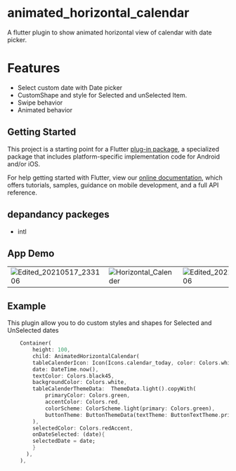 # animated_horizontal_calendar

A flutter plugin to show animated horizontal view of calendar with date picker.

# Features #
- Select custom date with Date picker
- CustomShape and style for Selected and unSelected Item.
- Swipe behavior
- Animated behavior


## Getting Started

This project is a starting point for a Flutter
[plug-in package](https://flutter.dev/developing-packages/),
a specialized package that includes platform-specific implementation code for
Android and/or iOS.

For help getting started with Flutter, view our 
[online documentation](https://flutter.dev/docs), which offers tutorials, 
samples, guidance on mobile development, and a full API reference.
## depandancy packeges
- intl
## App Demo
| | | |
|----|-----|-----|
|![Edited_20210517_233106](https://user-images.githubusercontent.com/29401466/118532752-1fece500-b769-11eb-8634-d8dd18eab4a3.gif)| ![Horizontal_Calender](https://user-images.githubusercontent.com/29401466/118534108-aeae3180-b76a-11eb-8379-379f9309383e.jpg)|![Edited_20210517_233106](https://user-images.githubusercontent.com/29401466/118534569-35fba500-b76b-11eb-9661-b579189aef9e.jpg)|



## Example
This plugin allow you to do custom styles and shapes for Selected and UnSelected dates
```dart
    Container(
        height: 100,
        child: AnimatedHorizontalCalendar(
        tableCalenderIcon: Icon(Icons.calendar_today, color: Colors.white,),
        date: DateTime.now(),
        textColor: Colors.black45,
        backgroundColor: Colors.white,
        tableCalenderThemeData:  ThemeData.light().copyWith(
            primaryColor: Colors.green,
            accentColor: Colors.red,
            colorScheme: ColorScheme.light(primary: Colors.green),
            buttonTheme: ButtonThemeData(textTheme: ButtonTextTheme.primary),
        ),
        selectedColor: Colors.redAccent,
        onDateSelected: (date){
        selectedDate = date;
        } 
      ),
    ),
```

